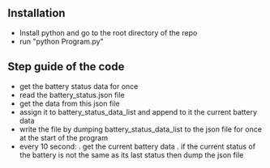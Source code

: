 ## Installation

- Install python and go to the root directory of the repo
- run "python Program.py"

## Step guide of the code 
- get the battery status data for once
- read the battery_status.json file
- get the data from this json file
- assign it to battery_status_data_list and append to it the current battery data 
- write the file by dumping battery_status_data_list to the json file for once at the start of the program
- every 10 second: 
. get the current battery data
. if the current status of the battery is not the same as its last status then dump the json file
